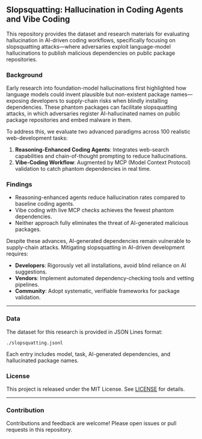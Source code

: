 ## Slopsquatting: Hallucination in Coding Agents and Vibe Coding

This repository provides the dataset and research materials for evaluating hallucination in AI-driven coding workflows, specifically focusing on slopsquatting attacks—where adversaries exploit language-model hallucinations to publish malicious dependencies on public package repositories.

### Background

Early research into foundation-model hallucinations first highlighted how language models could invent plausible but non-existent package names—exposing developers to supply-chain risks when blindly installing dependencies. These phantom packages can facilitate slopsquatting attacks, in which adversaries register AI-hallucinated names on public package repositories and embed malware in them.

To address this, we evaluate two advanced paradigms across 100 realistic web-development tasks:

1. **Reasoning-Enhanced Coding Agents**: Integrates web-search capabilities and chain-of-thought prompting to reduce hallucinations.
2. **Vibe-Coding Workflow**: Augmented by MCP (Model Context Protocol)  validation to catch phantom dependencies in real time.

### Findings

* Reasoning-enhanced agents reduce hallucination rates compared to baseline coding agents.
* Vibe coding with live MCP checks achieves the fewest phantom dependencies.
* Neither approach fully eliminates the threat of AI-generated malicious packages.

Despite these advances, AI-generated dependencies remain vulnerable to supply-chain attacks. Mitigating slopsquatting in AI-driven development requires:

* **Developers**: Rigorously vet all installations, avoid blind reliance on AI suggestions.
* **Vendors**: Implement automated dependency-checking tools and vetting pipelines.
* **Community**: Adopt systematic, verifiable frameworks for package validation.

---

### Data

The dataset for this research is provided in JSON Lines format:

```
./slopsquatting.jsonl
```

Each entry includes model, task, AI-generated dependencies, and hallucinated package names.


### License

This project is released under the MIT License. See [LICENSE](LICENSE.MD) for details.

---

### Contribution

Contributions and feedback are welcome! Please open issues or pull requests in this repository.
